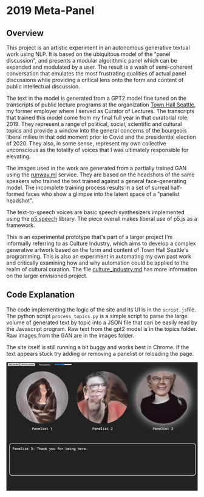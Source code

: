 # 2019 Meta-Panel

## Overview

This project is an artistic experiment in an autonomous generative textual work using NLP. It is based on the ubiquitous model of the "panel discussion", and presents a modular algorithmic panel which can be expanded and modulated by a user. The result is a wash of semi-coherent conversation that emulates the most frustrating qualities of actual panel discussions while providing a critical lens onto the form and content of public intellectual discussion.

The text in the model is generated from a GPT2 model fine tuned on the transcripts of public lecture programs at the organization [Town Hall Seattle](townhallseattle.org), my former employer where I served as Curator of Lectures. The transcripts that trained this model come from my final full year in that curatorial role: 2019. They represent a range of political, social, scientific and cultural topics and provide a window into the general concerns of the bourgeois liberal milieu in that odd moment prior to Covid and the presidential election of 2020. They also, in some sense, represent my own collective unconscious as the totality of voices that I was ultimately responsible for elevating.

The images used in the work are generated from a partially trained GAN using the [runway.ml](http://runwayml.com) service. They are based on the headshots of the same speakers who trained the text trained against a general face-generating model. The incomplete training process results in a set of surreal half-formed faces who show a glimpse into the latent space of a "panelist headshot". 

The text-to-speech voices are basic speech synthesizers implemented using the [p5.speech](https://idmnyu.github.io/p5.js-speech/) library. The piece overall makes liberal use of p5.js as a framework.

This is an experimental prototype that's part of a larger project I'm informally referring to as Culture Industry, which aims to develop a complex generative artwork based on the form and content of Town Hall Seattle's programming. This is also an experiment in automating my own past work and critically examining how and why automation could be applied to the realm of cultural curation. The file [culture_industry.md](culture_industry.md) has more information on the larger envisioned project.

## Code Explanation 

The code implementing the logic of the site and its UI is in the `script.js`file. The python script `process_topics.py` is a simple script to parse the large volume of generated text by topic into a JSON file that can be easily read by the Javascript program. Raw text from the gpt2 model is in the topics folder. Raw images from the GAN are in the images folder.

The site itself is still running a bit buggy and works best in Chrome. If the text appears stuck try adding or removing a panelist or reloading the page. 

![screenshot.png](screenshot.png)